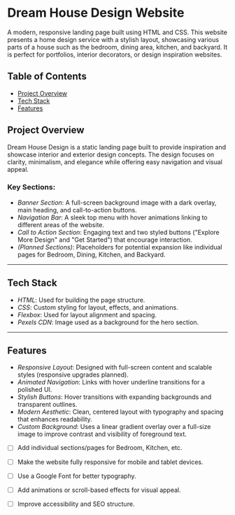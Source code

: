 # Dream House Design Website

A modern, responsive landing page built using HTML and CSS. This website presents a home design service with a stylish layout, showcasing various parts of a house such as the bedroom, dining area, kitchen, and backyard. It is perfect for portfolios, interior decorators, or design inspiration websites.

## Table of Contents
- [Project Overview](#project-overview)
- [Tech Stack](#tech-stack)
- [Features](#features)

  

## Project Overview

Dream House Design is a static landing page built to provide inspiration and showcase interior and exterior design concepts. The design focuses on clarity, minimalism, and elegance while offering easy navigation and visual appeal.

### Key Sections:
- *Banner Section*: A full-screen background image with a dark overlay, main heading, and call-to-action buttons.
- *Navigation Bar*: A sleek top menu with hover animations linking to different areas of the website.
- *Call to Action Section*: Engaging text and two styled buttons ("Explore More Design" and "Get Started") that encourage interaction.
- *(Planned Sections)*: Placeholders for potential expansion like individual pages for Bedroom, Dining, Kitchen, and Backyard.

---

## Tech Stack

- *HTML*: Used for building the page structure.
- *CSS*: Custom styling for layout, effects, and animations.
- *Flexbox*: Used for layout alignment and spacing.
- *Pexels CDN*: Image used as a background for the hero section.

---

## Features

- *Responsive Layout*: Designed with full-screen content and scalable styles (responsive upgrades planned).
- *Animated Navigation*: Links with hover underline transitions for a polished UI.
- *Stylish Buttons*: Hover transitions with expanding backgrounds and transparent outlines.
- *Modern Aesthetic*: Clean, centered layout with typography and spacing that enhances readability.
- *Custom Background*: Uses a linear gradient overlay over a full-size image to improve contrast and visibility of foreground text.
 
- [ ] Add individual sections/pages for Bedroom, Kitchen, etc.
- [ ] Make the website fully responsive for mobile and tablet devices.
- [ ] Use a Google Font for better typography.
- [ ] Add animations or scroll-based effects for visual appeal.
- [ ] Improve accessibility and SEO structure.

 
